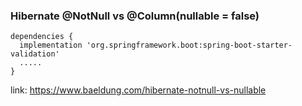 ### Hibernate @NotNull vs @Column(nullable = false)

```
dependencies {
  implementation 'org.springframework.boot:spring-boot-starter-validation'
  .....
}

```

link: https://www.baeldung.com/hibernate-notnull-vs-nullable